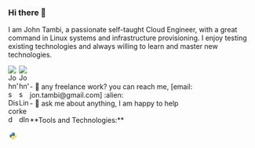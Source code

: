 ### Hi there 👋
I am John Tambi, a passionate self-taught Cloud Engineer, with a great command in Linux systems and infrastructure provisioning. I enjoy testing existing technologies and always willing to learn and master new technologies.

<a href="https://discord.gg/wfJAHVmU">
  <img align="left" alt="John's Discord" width="22px" src="https://raw.githubusercontent.com/peterthehan/peterthehan/master/assets/discord.svg" />
</a>
<a href="https://www.linkedin.com/in/jontambi/">
  <img align="left" alt="John's LinkedIn" width="22px" src="https://raw.githubusercontent.com/peterthehan/peterthehan/master/assets/linkedin.svg" />
</a>
<br />
<br />
- 💼 any freelance work? you can reach me, [email: jon.tambi@gmail.com] :alien:
<br />
- 💬 ask me about anything, I am happy to help
<br />
<br />
**Tools and Technologies:**

<code><img height="20" src="https://raw.githubusercontent.com/github/explore/80688e429a7d4ef2fca1e82350fe8e3517d3494d/topics/python/python.png"></code>
<!--
**jontambi/jontambi** is a ✨ _special_ ✨ repository because its `README.md` (this file) appears on your GitHub profile.

Here are some ideas to get you started:

- 🔭 I’m currently working on ...
- 🌱 I’m currently learning ...
- 👯 I’m looking to collaborate on ...
- 🤔 I’m looking for help with ...
- 💬 Ask me about ...
- 📫 How to reach me: ...
- 😄 Pronouns: ...
- ⚡ Fun fact: ...
-->
